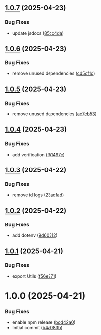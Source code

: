 ## [1.0.7](https://github.com/netcentric/cm-notify-core/compare/v1.0.6...v1.0.7) (2025-04-23)


### Bug Fixes

* update jsdocs ([85cc4da](https://github.com/netcentric/cm-notify-core/commit/85cc4dad342b697959bf0321b7ca45299fca8608))

## [1.0.6](https://github.com/netcentric/cm-notify-core/compare/v1.0.5...v1.0.6) (2025-04-23)


### Bug Fixes

* remove unused dependencies ([cd5cf1c](https://github.com/netcentric/cm-notify-core/commit/cd5cf1cc58d4b1743dacb0a04bd1f1ea23efe319))

## [1.0.5](https://github.com/netcentric/cm-notify-core/compare/v1.0.4...v1.0.5) (2025-04-23)


### Bug Fixes

* remove unused dependencies ([ac7eb53](https://github.com/netcentric/cm-notify-core/commit/ac7eb534366257b006c6365cd150be9de1613253))

## [1.0.4](https://github.com/netcentric/cm-notify-core/compare/v1.0.3...v1.0.4) (2025-04-23)


### Bug Fixes

* add verification ([f51497c](https://github.com/netcentric/cm-notify-core/commit/f51497c2086195434b140d94095b7173e5ca11e4))

## [1.0.3](https://github.com/netcentric/cm-notify-core/compare/v1.0.2...v1.0.3) (2025-04-22)


### Bug Fixes

* remove id logs ([23adfad](https://github.com/netcentric/cm-notify-core/commit/23adfad8bcabd38931e026dd65d6c99ce2bdc44c))

## [1.0.2](https://github.com/netcentric/cm-notify-core/compare/v1.0.1...v1.0.2) (2025-04-22)


### Bug Fixes

* add dotenv ([9d60512](https://github.com/netcentric/cm-notify-core/commit/9d6051238d3199c84869be4ceac90aeb5d7261c9))

## [1.0.1](https://github.com/netcentric/cm-notify-core/compare/v1.0.0...v1.0.1) (2025-04-21)


### Bug Fixes

* export Utils ([f56e271](https://github.com/netcentric/cm-notify-core/commit/f56e271d7d5104db515aaa83d4aaa6931ea8b5c0))

# 1.0.0 (2025-04-21)


### Bug Fixes

* enable npm release ([bcd42a0](https://github.com/netcentric/cm-notify-core/commit/bcd42a0d1e2d283a5d986e35cb3904a9d34f9b92))
* Initial commit ([b4a083b](https://github.com/netcentric/cm-notify-core/commit/b4a083b3f0d50639ff97267598f4cff0c0d31731))
